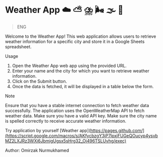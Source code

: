 # Weather App :cloud: :partly_sunny: :cloud_with_lightning_and_rain: :wind_face: :fog: :rainbow:
> ENG

Welcome to the Weather App! This web application allows users to retrieve weather information for a specific city and store it in a Google Sheets spreadsheet.

Usage
1. Open the Weather App web app using the provided URL.
2. Enter your name and the city for which you want to retrieve weather information.
3. Click on the Submit button.
4. Once the data is fetched, it will be displayed in a table below the form.

> [!NOTE]
> Ensure that you have a stable internet connection to fetch weather data successfully.
> The application uses the OpenWeatherMap API to fetch weather data. Make sure you have a valid API key.
> Make sure the city name is spelled correctly to receive accurate weather information.

Try application by yourself [Weather app](https://pages.github.com/](https://script.google.com/macros/s/AKfycbzgY3jP7lpxjFUGeQOucyp4ysvbMZ2LXJRz3WXi6JbmigUgsx5sHrg32_Oj496TSLUvhg/exec)

Author: Omirzak Nurmukhamed
